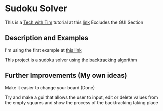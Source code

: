 # Sudoku Solver 
This is a [Tech with Tim](https://www.youtube.com/c/TechWithTim) tutorial at this [link](https://www.youtube.com/playlist?list=PLzMcBGfZo4-kE3aF6Y0wNBNih7hWRAU2o)
Excludes the GUI Section

## Description and Examples
I'm using the first example at [this link](https://sandiway.arizona.edu/sudoku/examples.html)

This project is a sudoku solver using the [backtracking](https://en.wikipedia.org/wiki/Sudoku_solving_algorithms#cite_note-difficult_17_clue-1) algorithm

## Further Improvements (My own ideas)
Make it easier to change your board (Done)

Try and make a gui that allows the user to input, edit or delete values from the empty squares and show the process of the backtracking taking place
